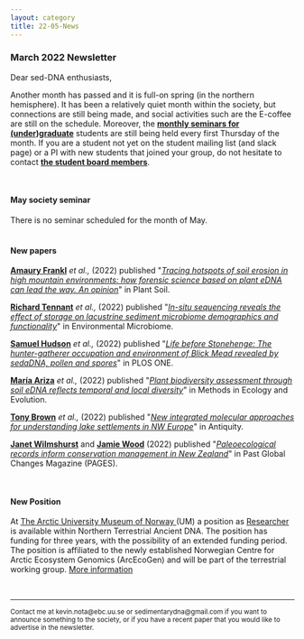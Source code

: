 ```yaml
---
layout: category
title: 22-05-News
---
```



<div class="section">
<h3 class="section-title underline">March 2022 Newsletter</h3>
</div>

<p>Dear sed-DNA enthusiasts,</p>



<div class="intro">
<p>Another month has passed and it is full-on spring (in the northern hemisphere). It has been a relatively quiet month within the society, but connections are still being made, and social activities such are the E-coffee are still on the schedule. Moreover, the <a href="https://sedadna.github.io/category/events.html" target="_blank"><b>monthly seminars for (under)graduate</b></a> students are still being held every first Thursday of the month. If you are a student not yet on the student mailing list (and slack page) or a PI with new students that joined your group, do not hesitate to contact <a href="https://sedadna.github.io/category/board.html" target="_blank"><b>the student board members</b></a>.</p>

<br>
<div class="intro">
<h4 class="section-title underline">May society seminar</h4><p>
There is no seminar scheduled for the month of May.

<br>
<br>
<div class="intro">
<h4 class="section-title underline">New papers</h4>

<p><a href="https://www.researchgate.net/profile/Amaury-Frankl" target="_blank"><b>Amaury Frankl</b></a> <i>et al.,</i> (2022) published "<a href="https://doi.org/10.1007/s11104-021-05261-9" target="_blank"><u><i>Tracing hotspots of soil erosion in high mountain environments: how forensic science based on plant eDNA can lead the way. An opinion</i></u></a>" in Plant Soil.</p>

<p><a href="https://www.researchgate.net/profile/Amaury-Frankl" target="_blank"><b>Richard Tennant</b></a> <i>et al.,</i> (2022) published "<a href="https://doi.org/10.1186/s40793-022-00400-w" target="_blank"><u><i>In-situ sequencing reveals the effect of storage on lacustrine sediment microbiome demographics and functionality</i></u></a>" in Environmental Microbiome.</p>

<p><a href="https://www.researchgate.net/profile/Sam-Hudson-9" target="_blank"><b>Samuel Hudson</b></a> <i>et al.,</i> (2022) published "<a href="https://doi.org/10.1371/journal.pone.0266789" target="_blank"><u><i>Life before Stonehenge: The hunter-gatherer occupation and environment of Blick Mead revealed by sedaDNA, pollen and spores</i></u></a>" in PLOS ONE.</p>

<p><a href="https://www.researchgate.net/profile/Maria-Ariza-8" target="_blank"><b>María Ariza</b></a> <i>et al.,</i> (2022) published "<a href="https://doi.org/10.1111/2041-210X.13865" target="_blank"><u><i>Plant biodiversity assessment through soil eDNA reflects temporal and local diversity</i></u></a>" in Methods in Ecology and Evolution.</p>

<p><a href="https://www.researchgate.net/profile/Tony-Brown-8" target="_blank"><b>Tony Brown</b></a> <i>et al.,</i> (2022) published "<a href="https://www.researchgate.net/publication/359797462_New_integrated_molecular_approaches_for_understanding_lake_settlements_in_NW_Europe" target="_blank"><u><i>New integrated molecular approaches for understanding lake settlements in NW Europe</i></u></a>" in Antiquity.</p>

<p><a href="https://www.researchgate.net/profile/Janet-Wilmshurst" target="_blank"><b>Janet Wilmshurst</b></a> and <a href="https://www.researchgate.net/profile/Jamie-Wood-5" target="_blank"><b>Jamie Wood</b></a> (2022) published "<a href="https://doi.org/10.22498/pages.30.1.26" target="_blank"><u><i>Paleoecological records inform conservation management in New Zealand</i></u></a>" in Past Global Changes Magazine (PAGES).</p>

<br>
<h4 class="section-title underline">New Position</h4>
<p>At <a href="https://en.uit.no/tmu" target="_blank"><u>The Arctic University Museum of Norway </u></a>(UM) a position as <a href="https://www.jobbnorge.no/en/available-jobs/job/222676/researcher-in-northern-terrestrial-ancient-dna" target="_blank"><u>Researcher</u></a> is available within Northern Terrestrial Ancient DNA. The position has funding for three years, with the possibility of an extended funding period. The position is affiliated to the newly established Norwegian Centre for Arctic Ecosystem Genomics (ArcEcoGen) and will be part of the terrestrial working group. <a href="https://www.jobbnorge.no/en/available-jobs/job/222676/researcher-in-northern-terrestrial-ancient-dna" target="_blank"><u> More information</u></a></p>
<br>
  
<hr />
<p><small>Contact me at kevin.nota@ebc.uu.se or sedimentarydna@gmail.com if you want to announce something to the society, or if you have a recent paper that you would like to advertise in the newsletter.</small></p>

